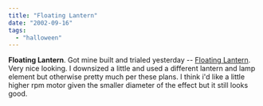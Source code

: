 ```yaml
---
title: "Floating Lantern"
date: "2002-09-16"
tags: 
  - "halloween"
---
```


**Floating Lantern**. Got mine built and trialed yesterday -- [Floating Lantern](http://members.accesstoledo.com/kkrazykkaren/Floating/Lantern.html). Very nice looking. I downsized a little and used a different lantern and lamp element but otherwise pretty much per these plans. I think i'd like a little higher rpm motor given the smaller diameter of the effect but it still looks good.
